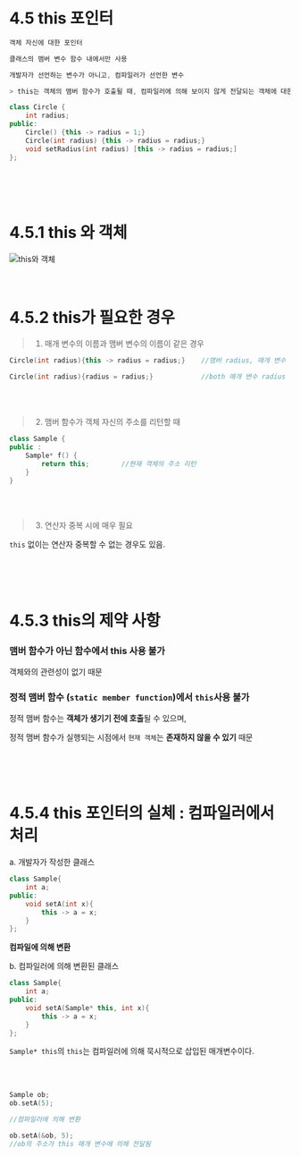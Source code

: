 # 4.5 this 포인터

```cpp
객체 자신에 대한 포인터

클래스의 맴버 변수 함수 내에서만 사용

개발자가 선언하는 변수가 아니고, 컴파일러가 선언한 변수

> this는 객체의 맴버 함수가 호출될 때, 컴파일러에 의해 보이지 않게 전달되는 객체에 대한 주소

class Circle {
    int radius;
public:
    Circle() {this -> radius = 1;}
    Circle(int radius) {this -> radius = radius;}
    void setRadius(int radius) [this -> radius = radius;]
};
```

<br>
<br>
<br>

# 4.5.1 this 와 객체

<img alt = "this와 객체" src ="https://grm-project-template-bucket.s3.ap-northeast-2.amazonaws.com/lesson/les_zd810_1725161041438/96d1aca1cbbc571efa9c7bf0a88a831d1e8d57b60e69976bef8f7a6309277a2f.png">

<br>
<br>
<br>

# 4.5.2 this가 필요한 경우

> 1. 매개 변수의 이름과 맴버 변수의 이름이 같은 경우

```cpp
Circle(int radius){this -> radius = radius;}    //맴버 radius, 매개 변수 radius

Circle(int radius){radius = radius;}            //both 매개 변수 radius ----> error
```

<br>
<br>

> 2. 맴버 함수가 객체 자신의 주소를 리턴할 때
```cpp
class Sample {
public :
    Sample* f() {
        return this;        //현재 객체의 주소 리턴
    }
}
```

<br>
<br>

> 3. 연산자 중복 시에 매우 필요

`this` 없이는 연산자 중복할 수 없는 경우도 있음.

<br>
<br>
<br>

# 4.5.3 this의 제약 사항

### 맴버 함수가 아닌 함수에서 this 사용 불가

객체와의 관련성이 없기 때문

### 정적 맴버 함수 (`static member function`)에서 `this`사용 불가

정적 맴버 함수는 **객체가 생기기 전에 호출**될 수 있으며,

정적 맴버 함수가 실행되는 시점에서 `현재 객체`는 **존재하지 않을 수 있기** 때문

<br>
<br>
<br>

# 4.5.4 this 포인터의 실체 : 컴파일러에서 처리

a. 개발자가 작성한 클래스 

```cpp
class Sample{
    int a;
public:
    void setA(int x){
        this -> a = x;
    }
};
``` 

**컴파일에 의해 변환**

b. 컴파일러에 의해 변환된 클래스 
```cpp
class Sample{
    int a;
public:
    void setA(Sample* this, int x){
        this -> a = x;
    }
};
```

`Sample* this`의 `this`는 컴파일러에 의해 묵시적으로 삽입된 매개변수이다.

<br>
<br>

```cpp
Sample ob;
ob.setA(5);

//컴파일러에 의해 변환

ob.setA(&ob, 5);
//ob의 주소가 this 매개 변수에 의해 전달됨
``` 